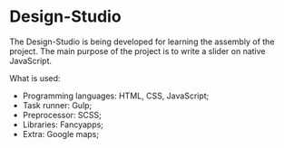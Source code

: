 # Design-Studio

The Design-Studio is being developed for learning the assembly of the project. The main purpose of the project is to write a slider on native JavaScript.

What is used:

- Programming languages: HTML, CSS, JavaScript;
- Task runner: Gulp;
- Preprocessor: SCSS;
- Libraries: Fancyapps;
- Extra: Google maps;
